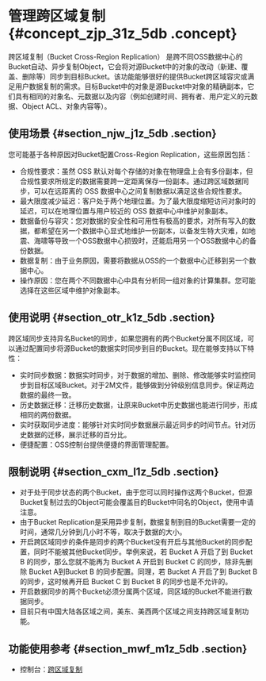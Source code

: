 # 管理跨区域复制 {#concept_zjp_31z_5db .concept}

跨区域复制（Bucket Cross-Region Replication） 是跨不同OSS数据中心的Bucket自动、异步复制Object，它会将对源Bucket中的对象的改动（新建、覆盖、删除等）同步到目标Bucket。该功能能够很好的提供Bucket跨区域容灾或满足用户数据复制的需求。目标Bucket中的对象是源Bucket中对象的精确副本，它们具有相同的对象名、元数据以及内容（例如创建时间、拥有者、用户定义的元数据、Object ACL、对象内容等）。

## 使用场景 {#section_njw_j1z_5db .section}

您可能基于各种原因对Bucket配置Cross-Region Replication，这些原因包括：

-   合规性要求：虽然 OSS 默认对每个存储的对象在物理盘上会有多份副本，但合规性要求所规定的数据需要跨一定距离保存一份副本。通过跨区域数据同步，可以在远距离的 OSS 数据中心之间复制数据以满足这些合规性要求。
-   最大限度减少延迟：客户处于两个地理位置。为了最大限度缩短访问对象时的延迟，可以在地理位置与用户较近的 OSS 数据中心中维护对象副本。
-   数据备份与容灾：您对数据的安全性和可用性有极高的要求，对所有写入的数据，都希望在另一个数据中心显式地维护一份副本，以备发生特大灾难，如地震、海啸等导致一个OSS数据中心损毁时，还能启用另一个OSS数据中心的备份数据。
-   数据复制：由于业务原因，需要将数据从OSS的一个数据中心迁移到另一个数据中心。
-   操作原因：您在两个不同数据中心中具有分析同一组对象的计算集群。您可能选择在这些区域中维护对象副本。

## 使用说明 {#section_otr_k1z_5db .section}

跨区域同步支持异名Bucket的同步，如果您拥有的两个Bucket分属不同区域，可以通过配置同步将源Bucket的数据实时同步到目的Bucket。现在能够支持以下特性：

-   实时同步数据：数据实时同步，对于数据的增加、删除、修改能够实时监控同步到目标区域Bucket。对于2M文件，能够做到分钟级别信息同步。保证两边数据的最终一致。
-   历史数据迁移：迁移历史数据，让原来Bucket中历史数据也能进行同步，形成相同的两份数据。
-   实时获取同步进度：能够针对实时同步数据展示最近同步的时间节点。针对历史数据的迁移，展示迁移的百分比。
-   便捷配置：OSS控制台提供便捷的界面管理配置。

## 限制说明 {#section_cxm_l1z_5db .section}

-   对于处于同步状态的两个Bucket，由于您可以同时操作这两个Bucket，但源Bucket复制过去的Object可能会覆盖目的Bucket中同名的Object，使用中请注意。
-   由于Bucket Replication是采用异步复制，数据复制到目的Bucket需要一定的时间，通常几分钟到几小时不等，取决于数据的大小。
-   开启跨区域同步的条件是同步的两个Bucket没有开启与其他Bucket的同步配置，同时不能被其他Bucket同步。举例来说，若 Bucket A 开启了到 Bucket B 的同步，那么您就不能再为 Bucket A 开启到 Bucket C 的同步，除非先删除 Bucket A到Bucket B 的同步配置。同理，若 Bucket A 开启了到 Bucket B 的同步，这时候再开启 Bucket C 到 Bucket B 的同步也是不允许的。
-   开启数据同步的两个Bucket必须分属两个区域，同区域的Bucket不能进行数据同步。
-   目前只有中国大陆各区域之间，美东、美西两个区域之间支持跨区域复制功能。

## 功能使用参考 {#section_mwf_m1z_5db .section}

-   控制台：[跨区域复制](../cn.zh-CN/控制台用户指南/管理存储空间/设置跨区域复制.md#)

